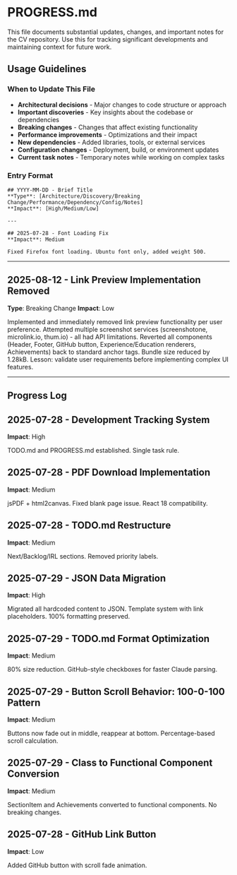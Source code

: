 # PROGRESS.md

This file documents substantial updates, changes, and important notes for the CV repository. Use this for tracking significant developments and maintaining context for future work.

## Usage Guidelines

### When to Update This File
- **Architectural decisions** - Major changes to code structure or approach
- **Important discoveries** - Key insights about the codebase or dependencies
- **Breaking changes** - Changes that affect existing functionality
- **Performance improvements** - Optimizations and their impact
- **New dependencies** - Added libraries, tools, or external services
- **Configuration changes** - Deployment, build, or environment updates
- **Current task notes** - Temporary notes while working on complex tasks

### Entry Format
```
## YYYY-MM-DD - Brief Title
**Type**: [Architecture/Discovery/Breaking Change/Performance/Dependency/Config/Notes]
**Impact**: [High/Medium/Low]

---

## 2025-07-28 - Font Loading Fix
**Impact**: Medium

Fixed Firefox font loading. Ubuntu font only, added weight 500.
```

---

## 2025-08-12 - Link Preview Implementation Removed
**Type**: Breaking Change
**Impact**: Low

Implemented and immediately removed link preview functionality per user preference. Attempted multiple screenshot services (screenshotone, microlink.io, thum.io) - all had API limitations. Reverted all components (Header, Footer, GitHub button, Experience/Education renderers, Achievements) back to standard anchor tags. Bundle size reduced by 1.28kB. Lesson: validate user requirements before implementing complex UI features.

---

## Progress Log

## 2025-07-28 - Development Tracking System
**Impact**: High

TODO.md and PROGRESS.md established. Single task rule.

## 2025-07-28 - PDF Download Implementation
**Impact**: Medium

jsPDF + html2canvas. Fixed blank page issue. React 18 compatibility.

## 2025-07-28 - TODO.md Restructure
**Impact**: Medium

Next/Backlog/IRL sections. Removed priority labels.

## 2025-07-29 - JSON Data Migration
**Impact**: High

Migrated all hardcoded content to JSON. Template system with link placeholders. 100% formatting preserved.

## 2025-07-29 - TODO.md Format Optimization
**Impact**: Medium

80% size reduction. GitHub-style checkboxes for faster Claude parsing.

## 2025-07-29 - Button Scroll Behavior: 100-0-100 Pattern
**Impact**: Medium

Buttons now fade out in middle, reappear at bottom. Percentage-based scroll calculation.

## 2025-07-29 - Class to Functional Component Conversion  
**Impact**: Medium

SectionItem and Achievements converted to functional components. No breaking changes.

## 2025-07-28 - GitHub Link Button
**Impact**: Low

Added GitHub button with scroll fade animation.

